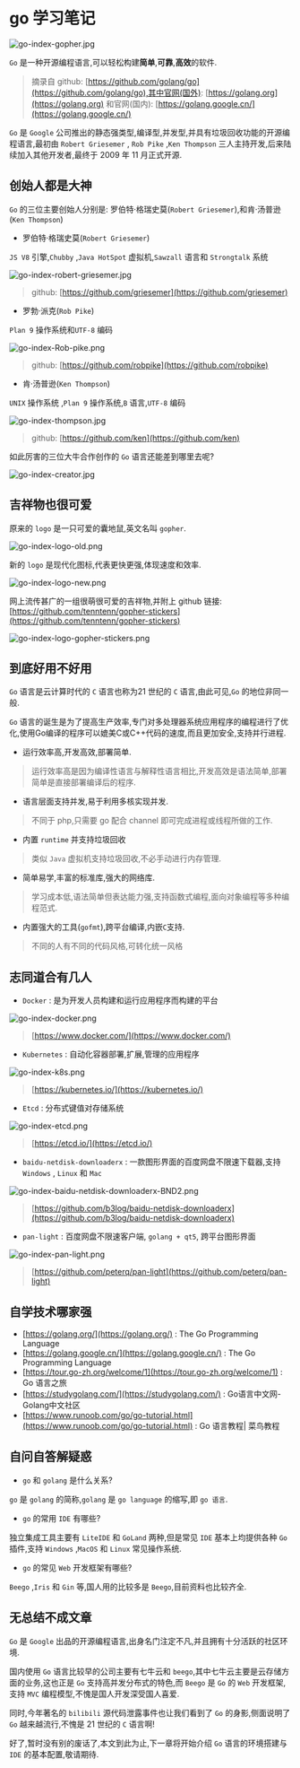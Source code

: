 # go 学习笔记

![go-index-gopher.jpg](./images/go-index-gopher.jpg)

`Go` 是一种开源编程语言,可以轻松构建**简单**,**可靠**,**高效**的软件.

> 摘录自 github: [https://github.com/golang/go](https://github.com/golang/go),其中官网(国外): [https://golang.org](https://golang.org) 和官网(国内): [https://golang.google.cn/](https://golang.google.cn/)

`Go` 是 `Google` 公司推出的静态强类型,编译型,并发型,并具有垃圾回收功能的开源编程语言,最初由 `Robert Griesemer` , `Rob Pike` ,`Ken Thompson` 三人主持开发,后来陆续加入其他开发者,最终于 2009 年 11 月正式开源.

## 创始人都是大神

`Go`  的三位主要创始人分别是: 罗伯特·格瑞史莫(`Robert Griesemer`),和肯·汤普逊(`Ken Thompson`)

- 罗伯特·格瑞史莫(`Robert Griesemer`)

`JS V8` 引擎,`Chubby` ,`Java HotSpot` 虚拟机,`Sawzall` 语言和 `Strongtalk` 系统

![go-index-robert-griesemer.jpg](./images/go-index-robert-griesemer.jpg)

> github: [https://github.com/griesemer](https://github.com/griesemer)

- 罗勃·派克(`Rob Pike`)

`Plan 9` 操作系统和`UTF-8` 编码

![go-index-Rob-pike.png](./images/go-index-Rob-pike.png)

> github: [https://github.com/robpike](https://github.com/robpike)

- 肯·汤普逊(`Ken Thompson`)

`UNIX` 操作系统 ,`Plan 9` 操作系统,`B` 语言,`UTF-8` 编码

![go-index-thompson.jpg](./images/go-index-thompson.jpg)

> github: [https://github.com/ken](https://github.com/ken)

如此厉害的三位大牛合作创作的 `Go` 语言还能差到哪里去呢?

![go-index-creator.jpg](./images/go-index-creator.jpg)

## 吉祥物也很可爱

原来的 `logo` 是一只可爱的囊地鼠,英文名叫 `gopher`.

![go-index-logo-old.png](./images/go-index-logo-old.png)

新的 `logo` 是现代化图标,代表更快更强,体现速度和效率.

![go-index-logo-new.png](./images/go-index-logo-new.png)

网上流传甚广的一组很萌很可爱的吉祥物,并附上 github 链接: [https://github.com/tenntenn/gopher-stickers](https://github.com/tenntenn/gopher-stickers)

![go-index-logo-gopher-stickers.png](./images/go-index-logo-gopher-stickers.png)

## 到底好用不好用

`Go` 语言是云计算时代的 `C` 语言也称为21 世纪的 `C` 语言,由此可见,`Go` 的地位非同一般.

`Go` 语言的诞生是为了提高生产效率,专门对多处理器系统应用程序的编程进行了优化,使用Go编译的程序可以媲美C或C++代码的速度,而且更加安全,支持并行进程.

- 运行效率高,开发高效,部署简单.

> 运行效率高是因为编译性语言与解释性语言相比,开发高效是语法简单,部署简单是直接部署编译后的程序.

- 语言层面支持并发,易于利用多核实现并发.

> 不同于 php,只需要 go 配合 channel 即可完成进程或线程所做的工作.

- 内置 `runtime` 并支持垃圾回收

> 类似 `Java` 虚拟机支持垃圾回收,不必手动进行内存管理.

- 简单易学,丰富的标准库,强大的网络库.

> 学习成本低,语法简单但表达能力强,支持函数式编程,面向对象编程等多种编程范式.

- 内置强大的工具(`gofmt`),跨平台编译,内嵌`C`支持.

> 不同的人有不同的代码风格,可转化统一风格

## 志同道合有几人

- `Docker` : 是为开发人员构建和运行应用程序而构建的平台

![go-index-docker.png](./images/go-index-docker.png)

> [https://www.docker.com/](https://www.docker.com/)

- `Kubernetes` : 自动化容器部署,扩展,管理的应用程序

![go-index-k8s.png](./images/go-index-k8s.png)

> [https://kubernetes.io/](https://kubernetes.io/)

- `Etcd` : 分布式键值对存储系统

![go-index-etcd.png](./images/go-index-etcd.png)

> [https://etcd.io/](https://etcd.io/)

- `baidu-netdisk-downloaderx` : 一款图形界面的百度网盘不限速下载器,支持 `Windows` , `Linux` 和 `Mac`

![go-index-baidu-netdisk-downloaderx-BND2.png](./images/go-index-baidu-netdisk-downloaderx-BND2.png)

> [https://github.com/b3log/baidu-netdisk-downloaderx](https://github.com/b3log/baidu-netdisk-downloaderx)

- `pan-light` : 百度网盘不限速客户端, `golang + qt5`, 跨平台图形界面

![go-index-pan-light.png](./images/go-index-pan-light.png)

> [https://github.com/peterq/pan-light](https://github.com/peterq/pan-light)

## 自学技术哪家强

- [https://golang.org/](https://golang.org/) : The Go Programming Language
- [https://golang.google.cn/](https://golang.google.cn/) : The Go Programming Language
- [https://tour.go-zh.org/welcome/1](https://tour.go-zh.org/welcome/1) : Go 语言之旅
- [https://studygolang.com/](https://studygolang.com/) : Go语言中文网- Golang中文社区
- [https://www.runoob.com/go/go-tutorial.html](https://www.runoob.com/go/go-tutorial.html) : Go 语言教程| 菜鸟教程

## 自问自答解疑惑

- `go` 和 `golang` 是什么关系?

`go` 是 `golang` 的简称,`golang` 是 `go language` 的缩写,即 `go 语言`.

- `go` 的常用 `IDE` 有哪些?

独立集成工具主要有 `LiteIDE` 和 `GoLand` 两种,但是常见 `IDE` 基本上均提供各种 `Go` 插件,支持 `Windows` ,`MacOS` 和 `Linux` 常见操作系统.

- `go` 的常见 `Web` 开发框架有哪些?

`Beego` ,`Iris` 和 `Gin` 等,国人用的比较多是 `Beego`,目前资料也比较齐全.

## 无总结不成文章

`Go` 是 `Google` 出品的开源编程语言,出身名门注定不凡,并且拥有十分活跃的社区环境.

国内使用 `Go` 语言比较早的公司主要有七牛云和 `beego`,其中七牛云主要是云存储方面的业务,这也正是 `Go` 支持高并发分布式的特色,而 `Beego` 是 `Go` 的 `Web` 开发框架,支持 `MVC` 编程模型,不愧是国人开发深受国人喜爱.

同时,今年著名的 `bilibili` 源代码泄露事件也让我们看到了 `Go` 的身影,侧面说明了 `Go` 越来越流行,不愧是 21 世纪的 `C` 语言啊!

好了,暂时没有别的废话了,本文到此为止,下一章将开始介绍 `Go` 语言的环境搭建与 `IDE` 的基本配置,敬请期待.